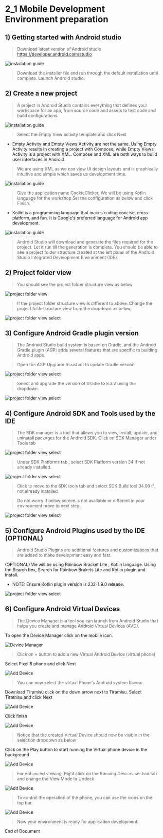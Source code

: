 # 2_1 Mobile Development Environment preparation

## 1) Getting started with Android studio
> Download latest version of Android studio
https://developer.android.com/studio

![installation guide](https://github.com/hakansuku/D1APACTraining/blob/main/images/mobile/install.png?raw=true)
> Download the installer file and run through the default installation until complete.
> Launch Android studio.

## 2) Create a new project
> A project in Android Studio contains everything that defines your workspace for an app, from source code and assets to test code and build configurations.

![installation guide](https://github.com/hakansuku/D1APACTraining/blob/main/images/mobile/newproject.png?raw=true)

> Select the Empty View activity template and click Next
 - Empty Activity and Empty Views Activity are not the same. Using Empty Activity results in creating a project with Compose, while Empty Views Activity is a project with XML. Compose and XML are both ways to build user interfaces in Android.
> We are using XML as we can view UI design layouts and is graphically intuitive and simple which saves us development time.

![installation guide](https://github.com/hakansuku/D1APACTraining/blob/main/images/mobile/Prjemptyview.png?raw=true)

> Give the application name CookieClicker, 
We will be using Kotlin language for the workshop Set the configuration as below and click Finish.
- Kotlin is a programming language that makes coding concise, cross-platform, and fun. It is Google's preferred language for Android app development.

![installation guide](https://github.com/hakansuku/D1APACTraining/blob/main/images/mobile/Prjfinish.png?raw=true)

> Android Studio will download and generate the files required for the project.  Let it run till the generation is complete.  You should be able to see a project folder structure created at the left panel of the Android Studio Integrated Development Environment (IDE).

## 2) Project folder view
> You should see the project folder structure view as below

![project folder view](https://github.com/hakansuku/D1APACTraining/blob/main/images/mobile/androidappview.png?raw=true)

> If the project folder structure view is different to above.  Change the project folder tructure view from the dropdown as below.

![project folder view select](https://github.com/hakansuku/D1APACTraining/blob/main/images/mobile/folderview.png?raw=true)

## 3) Configure Android Gradle plugin version

> The Android Studio build system is based on Gradle, and the Android Gradle plugin (AGP) adds several features that are specific to building Android apps. 

> Open the AGP Upgrade Assistant to update Gradle version

![project folder view select](https://github.com/hakansuku/D1APACTraining/blob/main/images/mobile/agpupgrade.png?raw=true)
> Select and upgrade the version of Gradle to 8.3.2 using the dropdown. 

![project folder view select](https://github.com/hakansuku/D1APACTraining/blob/main/images/mobile/gradleversion.png?raw=true)

## 4) Configure Android SDK and Tools used by the IDE
> The SDK manager is a tool that allows you to view, install, update, and uninstall packages for the Android SDK.
Click on SDK Manager under Tools tab

![project folder view select](https://github.com/hakansuku/D1APACTraining/blob/main/images/mobile/SDKmanager.png?raw=true)

> Under SDK Platforms tab , select SDK Platform version 34 if not already installed.

![project folder view select](https://github.com/hakansuku/D1APACTraining/blob/main/images/mobile/android14.png?raw=true)

> Click to move to the SDK tools tab and select SDK Build tool 34.00 if not already installed.

> Do not worry if below screen is not available or different in your environment move to next step.

![project folder view select](https://github.com/hakansuku/D1APACTraining/blob/main/images/mobile/androidtools.png?raw=true)

## 5) Configure Android Plugins used by the IDE (OPTIONAL)
> Android Studio Plugins are additional features and customizations that are added to make development easy and fast. 

(OPTIONAL) We will be using Rainbow Bracket Lite , Kotlin language.
Using the Search box, Search for Rainbow Brakets Lite and Kotlin plugin and install.  
- NOTE: Ensure Kotlin plugin version is 232-1.9.0 release.  

![project folder view select](https://github.com/hakansuku/D1APACTraining/blob/main/images/mobile/kotlinplugin.png?raw=true)

## 6) Configure Android Virtual Devices 
> The Device Manager is a tool you can launch from Android Studio that helps you create and manage Android Virtual Devices (AVD). 

To open the Device Manager click on the mobile icon.  

![Device Manager](https://github.com/hakansuku/D1APACTraining/blob/main/images/mobile/devicemanager.png?raw=true)

> Click on + button to add a new Virtual Android Device (virtual phone)

Select Pixel 8 phone and click Next

![Add Device](https://github.com/hakansuku/D1APACTraining/blob/main/images/mobile/pixel8.png?raw=true)

> You can now select the virtual Phone's Android system flavour 

Download Tiramisu click on the down arrow next to Tiramisu. 
Select Tiramisu and click Next

![Add Device](https://github.com/hakansuku/D1APACTraining/blob/main/images/mobile/tiramisu.png?raw=true)

Click finish

![Add Device](https://github.com/hakansuku/D1APACTraining/blob/main/images/mobile/AVDfinish.png?raw=true)

> Notice that the created Virtual Device should now be visible in the selection dropdown as below

Click on the Play button to start running the Virtual phone device in the background

![Add Device](https://github.com/hakansuku/D1APACTraining/blob/main/images/mobile/selectAVD.png?raw=true)

> For enhanced viewing, Right click on the Running Devices section tab and change the View Mode to Undock

![Add Device](https://github.com/hakansuku/D1APACTraining/blob/main/images/mobile/undockAVD.png?raw=true)

> To control the operation of the phone, you can use the icons on the top bar.

![Add Device](https://github.com/hakansuku/D1APACTraining/blob/main/images/mobile/runningdevice.png?raw=true)

> Now your environment is ready for application development!

End of Document
